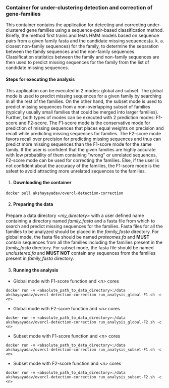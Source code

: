 ### Container for under-clustering detection and correction of gene-famiiies

This container contains the application for detecting and correcting under-clustered gene families using a sequence-pair-based classification method. Briefly, the method first trains and tests HMM models based on sequence pairs from a given family fasta and the candidate missing sequences(a. k. a. closest non-family sequences) for the family, to determine the separation between the family sequences and the non-family sequences. Classification statistics between the family and non-family sequences are then used to predict missing sequences for the family from the list of candidate missing sequences.

#### Steps for executing the analysis
This application can be executed in 2 modes: global and subset. The global mode is used to predict missing sequences for a given family by searching in all the rest of the families. On the other hand, the subset mode is used to predict missing sequences from a non-overlapping subset of families (typically usually small families that could be merged into larger families). Further, both types of modes can be executed with 2 prediction modes: F1-score and F2-score. The F1-score mode is the conservative mode for prediction of missing sequences that places equal weights on precision and recall while predicting missing sequences for families. The F2-score mode favors recall over precision for predicting missing sequences and thus can predict more missing sequences than the F1-score mode for the same family. If the user is confident that the given families are highly accurate with low probability of them containing "wrong" or unrelated sequences, F2-score mode can be used for correcting the families. Else, if the user is not confident about the accuracy of the families, the F1-score mode is the safest to avoid attracting more unrelated sequences to the families.

 1. #### Downloading the container
  ```
  docker pull akshayayadav/overcl-detection-correction
  ```

 2. #### Preparing the data
  Prepare a data directory *<my_directory>* with a user defined name containing a directory named *family_fasta* and a fasta file from which to search and predict missing sequences for the families. Fasta files for all the families to be analyzed should be placed in the *family_fasta* directory. For global mode, the fasta file should be named *proteomes.fa* and **MUST** contain sequences from all the families including the families present in the *family_fasta* directory. For subset mode, the fasta file should be named *unclustered.fa* and **MUST NOT** contain any sequences from the families present in *family_fasta* directory.

 3. #### Running the analysis
  * Global mode with F1-score function and *\<n\>* cores
  ```
  docker run -v <absolute_path_to_data_directory>:/data akshayayadav/overcl-detection-correction run_analysis_global-F1.sh -c <n>
  ```
  
  * Global mode with F2-score function and *\<n\>* cores
  ```
  docker run -v <absolute_path_to_data_directory>:/data akshayayadav/overcl-detection-correction run_analysis_global-F2.sh -c <n>
  ```
  
  * Subset mode with F1-score function and *\<n\>* cores
  ```
  docker run -v <absolute_path_to_data_directory>:/data akshayayadav/overcl-detection-correction run_analysis_subset-F1.sh -c <n>
  ```
  
  * Subset mode with F2-score function and *\<n\>* cores
  ```
  docker run -v <absolute_path_to_data_directory>:/data akshayayadav/overcl-detection-correction run_analysis_subset-F2.sh -c <n>
  ```

